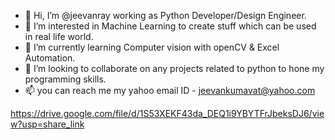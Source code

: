 - 👋 Hi, I’m @jeevanray working as Python Developer/Design Engineer.
- 👀 I’m interested in Machine Learning to create stuff which can be used in real life world.
- 🌱 I’m currently learning Computer vision with openCV & Excel Automation.
- 💞️ I’m looking to collaborate on any projects related to python to hone my programming skills.
- 📫 you can reach me my yahoo email ID - jeevankumavat@yahoo.com


<!---
jeevanray/jeevanray is a ✨ special ✨ repository because its `README.md` (this file) appears on your GitHub profile.
You can click the Preview link to take a look at your changes.
--->
https://drive.google.com/file/d/1S53XEKF43da_DEQ1i9YBYTFrJbeksDJ6/view?usp=share_link

